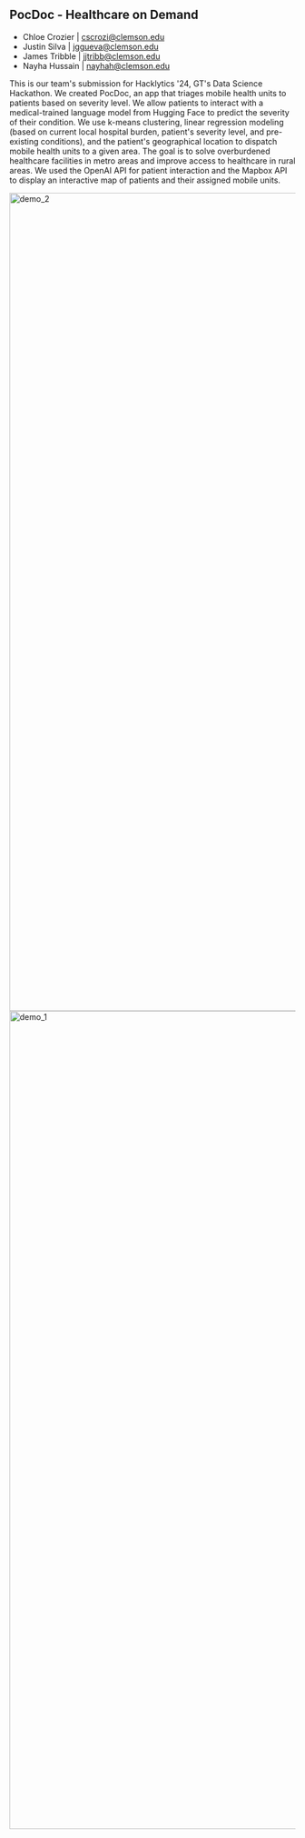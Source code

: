 ## PocDoc - Healthcare on Demand

- Chloe Crozier | [cscrozi@clemson.edu](mailto:cscrozi@clemson.edu)
- Justin Silva  | [jggueva@clemson.edu](mailto:jggueva@clemson.edu)
- James Tribble | [jjtribb@clemson.edu](mailto:jjtribb@clemson.edu)
- Nayha Hussain | [nayhah@clemson.edu](mailto:nayhah@clemson.edu)

This is our team's submission for Hacklytics '24, GT's Data Science Hackathon. We created PocDoc, an app that triages mobile health units to patients based on severity level. We allow patients to interact with a medical-trained language model from Hugging Face to predict the severity of their condition. We use k-means clustering, linear regression modeling (based on current local hospital burden, patient's severity level, and pre-existing conditions), and the patient's geographical location to dispatch mobile health units to a given area. The goal is to solve overburdened healthcare facilities in metro areas and improve access to healthcare in rural areas. We used the OpenAI API for patient interaction and the Mapbox API to display an interactive map of patients and their assigned mobile units.

<img width="1440" alt="demo_2" src="https://github.com/ChloeCrozier/pocdoc_hacklytics_2024/assets/40836363/b5da720a-7346-421b-9552-0684430a909f">
<img width="1440" alt="demo_1" src="https://github.com/ChloeCrozier/pocdoc_hacklytics_2024/assets/40836363/34188615-d6e6-434f-8174-4e6b464301ed">
